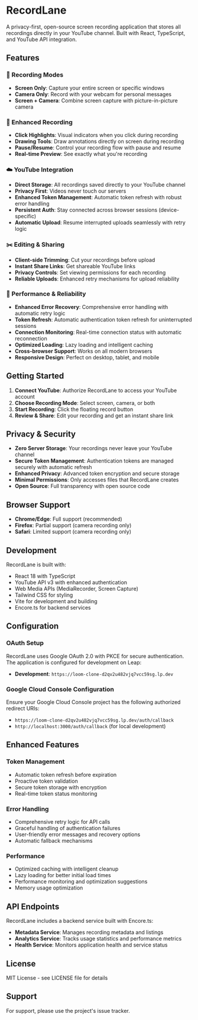 # RecordLane

A privacy-first, open-source screen recording application that stores all recordings directly in your YouTube channel. Built with React, TypeScript, and YouTube API integration.

## Features

### 🎥 Recording Modes
- **Screen Only**: Capture your entire screen or specific windows
- **Camera Only**: Record with your webcam for personal messages
- **Screen + Camera**: Combine screen capture with picture-in-picture camera

### 🎨 Enhanced Recording
- **Click Highlights**: Visual indicators when you click during recording
- **Drawing Tools**: Draw annotations directly on screen during recording
- **Pause/Resume**: Control your recording flow with pause and resume
- **Real-time Preview**: See exactly what you're recording

### ☁️ YouTube Integration
- **Direct Storage**: All recordings saved directly to your YouTube channel
- **Privacy First**: Videos never touch our servers
- **Enhanced Token Management**: Automatic token refresh with robust error handling
- **Persistent Auth**: Stay connected across browser sessions (device-specific)
- **Automatic Upload**: Resume interrupted uploads seamlessly with retry logic

### ✂️ Editing & Sharing
- **Client-side Trimming**: Cut your recordings before upload
- **Instant Share Links**: Get shareable YouTube links
- **Privacy Controls**: Set viewing permissions for each recording
- **Reliable Uploads**: Enhanced retry mechanisms for upload reliability

### 🚀 Performance & Reliability
- **Enhanced Error Recovery**: Comprehensive error handling with automatic retry logic
- **Token Refresh**: Automatic authentication token refresh for uninterrupted sessions
- **Connection Monitoring**: Real-time connection status with automatic reconnection
- **Optimized Loading**: Lazy loading and intelligent caching
- **Cross-browser Support**: Works on all modern browsers
- **Responsive Design**: Perfect on desktop, tablet, and mobile

## Getting Started

1. **Connect YouTube**: Authorize RecordLane to access your YouTube account
2. **Choose Recording Mode**: Select screen, camera, or both
3. **Start Recording**: Click the floating record button
4. **Review & Share**: Edit your recording and get an instant share link

## Privacy & Security

- **Zero Server Storage**: Your recordings never leave your YouTube channel
- **Secure Token Management**: Authentication tokens are managed securely with automatic refresh
- **Enhanced Privacy**: Advanced token encryption and secure storage
- **Minimal Permissions**: Only accesses files that RecordLane creates
- **Open Source**: Full transparency with open source code

## Browser Support

- **Chrome/Edge**: Full support (recommended)
- **Firefox**: Partial support (camera recording only)
- **Safari**: Limited support (camera recording only)

## Development

RecordLane is built with:
- React 18 with TypeScript
- YouTube API v3 with enhanced authentication
- Web Media APIs (MediaRecorder, Screen Capture)
- Tailwind CSS for styling
- Vite for development and building
- Encore.ts for backend services

## Configuration

### OAuth Setup

RecordLane uses Google OAuth 2.0 with PKCE for secure authentication. The application is configured for development on Leap:

- **Development**: `https://loom-clone-d2qv2u482vjq7vcc59sg.lp.dev`

### Google Cloud Console Configuration

Ensure your Google Cloud Console project has the following authorized redirect URIs:

- `https://loom-clone-d2qv2u482vjq7vcc59sg.lp.dev/auth/callback`
- `http://localhost:3000/auth/callback` (for local development)

## Enhanced Features

### Token Management
- Automatic token refresh before expiration
- Proactive token validation
- Secure token storage with encryption
- Real-time token status monitoring

### Error Handling
- Comprehensive retry logic for API calls
- Graceful handling of authentication failures
- User-friendly error messages and recovery options
- Automatic fallback mechanisms

### Performance
- Optimized caching with intelligent cleanup
- Lazy loading for better initial load times
- Performance monitoring and optimization suggestions
- Memory usage optimization

## API Endpoints

RecordLane includes a backend service built with Encore.ts:

- **Metadata Service**: Manages recording metadata and listings
- **Analytics Service**: Tracks usage statistics and performance metrics
- **Health Service**: Monitors application health and service status

## License

MIT License - see LICENSE file for details

## Support

For support, please use the project's issue tracker.
